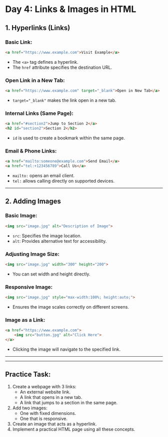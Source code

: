 # Day 4: Links & Images in HTML

## 1. Hyperlinks (Links)
### Basic Link:
```html
<a href="https://www.example.com">Visit Example</a>
```
- The `<a>` tag defines a hyperlink.
- The `href` attribute specifies the destination URL.

### Open Link in a New Tab:
```html
<a href="https://www.example.com" target="_blank">Open in New Tab</a>
```
- `target="_blank"` makes the link open in a new tab.

### Internal Links (Same Page):
```html
<a href="#section2">Jump to Section 2</a>
<h2 id="section2">Section 2</h2>
```
- `id` is used to create a bookmark within the same page.

### Email & Phone Links:
```html
<a href="mailto:someone@example.com">Send Email</a>
<a href="tel:+123456789">Call Us</a>
```
- `mailto:` opens an email client.
- `tel:` allows calling directly on supported devices.

---

## 2. Adding Images
### Basic Image:
```html
<img src="image.jpg" alt="Description of Image">
```
- `src`: Specifies the image location.
- `alt`: Provides alternative text for accessibility.

### Adjusting Image Size:
```html
<img src="image.jpg" width="300" height="200">
```
- You can set width and height directly.

### Responsive Image:
```html
<img src="image.jpg" style="max-width:100%; height:auto;">
```
- Ensures the image scales correctly on different screens.

### Image as a Link:
```html
<a href="https://www.example.com">
    <img src="button.jpg" alt="Click Here">
</a>
```
- Clicking the image will navigate to the specified link.
---
---

## **Practice Task:**
1. Create a webpage with 3 links:
   - An external website link.
   - A link that opens in a new tab.
   - A link that jumps to a section in the same page.
2. Add two images:
   - One with fixed dimensions.
   - One that is responsive.
3. Create an image that acts as a hyperlink.
4. Implement a practical HTML page using all these concepts.